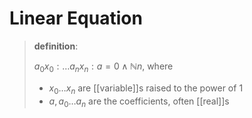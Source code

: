 # Linear Equation

> **definition**:
>
> $a_0x_0 : \dots a_nx_n : a = 0 \land \mathbb N n$, where
>
> - $x_0 \dots x_n$ are [[variable]]s raised to the power of $1$
> - $a, a_0 \dots a_n$ are the coefficients, often [[real]]s
